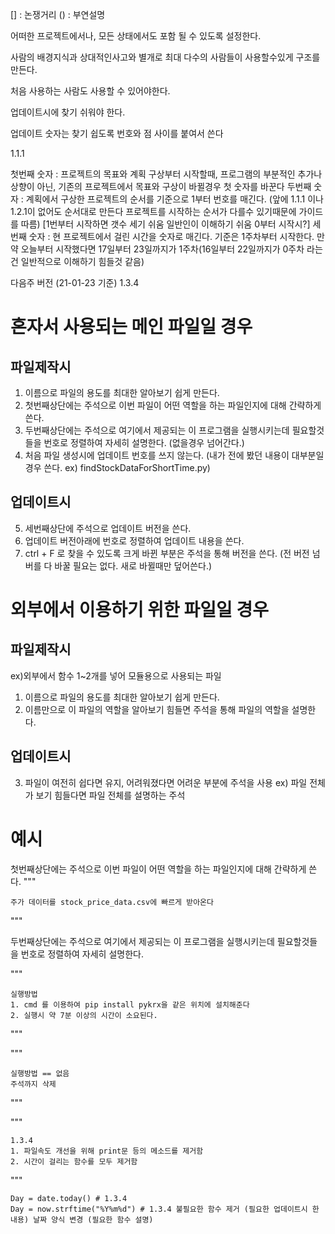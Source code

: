 [] : 논쟁거리 
() : 부연설명

어떠한 프로젝트에서나, 모든 상태에서도 포함 될 수 있도록 설정한다. 

사람의 배경지식과 상대적인사고와 별개로 최대 다수의 사람들이 사용할수있게 구조를 만든다.

처음 사용하는 사람도 사용할 수 있어야한다.

업데이트시에 찾기 쉬워야 한다. 

업데이트 숫자는 찾기 쉽도록 번호와 점 사이를 붙여서 쓴다

1.1.1

첫번째 숫자 : 프로젝트의 목표와 계획 구상부터 시작할때, 프로그램의 부분적인 추가나 상향이 아닌, 기존의 프로젝트에서 목표와 구상이 바뀔경우 첫 숫자를 바꾼다
두번째 숫자 : 계획에서 구상한 프로젝트의 순서를 기준으로 1부터 번호를 매긴다. (앞에 1.1.1 이나 1.2.1이 없어도 순서대로 만든다 프로젝트를 시작하는 순서가 다를수 있기때문에 가이드를 따름)
[1번부터 시작하면 갯수 세기 쉬움 일반인이 이해하기 쉬움 0부터 시작시?]
세번째 숫자 : 현 프로젝트에서 걸린 시간을 숫자로 매긴다. 기준은 1주차부터 시작한다. 
만약 오늘부터 시작했다면 17일부터 23일까지가 1주차(16일부터 22일까지가 0주차 라는건 일반적으로 이해하기 힘들것 같음)

다음주 버전 (21-01-23 기준)
1.3.4

# 혼자서 사용되는 메인 파일일 경우
## 파일제작시
1. 이름으로 파일의 용도를 최대한 알아보기 쉽게 만든다.
2. 첫번째상단에는 주석으로 이번 파일이 어떤 역할을 하는 파일인지에 대해 간략하게 쓴다.
3. 두번째상단에는 주석으로 여기에서 제공되는 이 프로그램을 실행시키는데 필요할것들을 번호로 정렬하여 자세히 설명한다. (없을경우 넘어간다.)
4. 처음 파일 생성시에 업데이트 번호를 쓰지 않는다. (내가 전에 봤던 내용이 대부분일경우 쓴다. ex) findStockDataForShortTime.py)

## 업데이트시
5. 세번째상단에 주석으로 업데이트 버전을 쓴다.
6. 업데이트 버전아래에 번호로 정렬하여 업데이트 내용을 쓴다.
7. ctrl + F 로 찾을 수 있도록 크게 바뀐 부분은 주석을 통해 버전을 쓴다. 
(전 버전 넘버를 다 바꿀 필요는 없다. 새로 바뀔때만 덮어쓴다.)   

# 외부에서 이용하기 위한 파일일 경우
## 파일제작시

ex)외부에서 함수 1~2개를 넣어 모듈용으로 사용되는 파일

1. 이름으로 파일의 용도를 최대한 알아보기 쉽게 만든다.
2. 이름만으로 이 파일의 역할을 알아보기 힘들면 주석을 통해 파일의 역할을 설명한다.

## 업데이트시
3. 파일이 여전히 쉽다면 유지, 어려워졌다면 어려운 부분에 주석을 사용 
ex) 파일 전체가 보기 힘들다면 파일 전체를 설명하는 주석

# 예시
첫번째상단에는 주석으로 이번 파일이 어떤 역할을 하는 파일인지에 대해 간략하게 쓴다. 
"""

    주가 데이터를 stock_price_data.csv에 빠르게 받아온다 

"""

두번째상단에는 주석으로 여기에서 제공되는 이 프로그램을 실행시키는데 필요할것들을 번호로 정렬하여 자세히 설명한다.

"""

    실행방법
    1. cmd 를 이용하여 pip install pykrx을 같은 위치에 설치해준다
    2. 실행시 약 7분 이상의 시간이 소요된다.

"""


"""

    실행방법 == 없음
    주석까지 삭제

"""



"""

    1.3.4
    1. 파일속도 개선을 위해 print문 등의 메소드를 제거함
    2. 시간이 걸리는 함수를 모두 제거함 

"""


    Day = date.today() # 1.3.4
    Day = now.strftime("%Y%m%d") # 1.3.4 불필요한 함수 제거 (필요한 업데이트시 한 내용) 날짜 양식 변경 (필요한 함수 설명)
